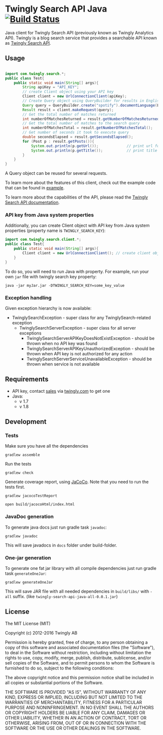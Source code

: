 # Twingly Search API Java [![Build Status](https://travis-ci.org/twingly/twingly-search-api-java.svg?branch=master)](https://travis-ci.org/twingly/twingly-search-api-java)

Java client for Twingly Search API (previously known as Twingly Analytics API). Twingly is a blog search service that provides a searchable API known as [Twingly Search API](https://developer.twingly.com/resources/search/).

## Usage

```Java

import com.twingly.search.*;
public class Test{
    public static void main(String[] args){
        String apiKey = "API_KEY";
        // create Client object using your API key
        Client client = new UrlConnectionClient(apiKey);
        // Create Query object using QueryBuilder for results in English published from startTime to endTime
        Query query = QueryBuilder.create("spotify").documentLanguage(Language.English).startTime(startTime).endTime(endTime).build();
        Result result = client.makeRequest(query);
        // Get the total number of matches returned
        int numberOfMatchesReturned = result.getNumberOfMatchesReturned();
        // Get the total number of matches to the search query
        int numberOfMatchesTotal = result.getNumberOfMatchesTotal();
        // Get number of seconds it took to execute query
        double secondsElapsed = result.getSecondsElapsed();
        for (Post p : result.getPosts()){
            System.out.println(p.getUrl());             // print url for each post
            System.out.println(p.getTitle());           // print title for each post
        }
    }
}

```
A Query object can be reused for several requests.

To learn more about the features of this client, check out the example code that can be found in [example](example).

To learn more about the capabilities of the API, please read the [Twingly Search API documentation].

[Twingly Search API documentation]: https://developer.twingly.com/resources/search/

### API key from Java system properties

Additionally, you can create Client object with API key from Java system properties (property name is `TWINGLY_SEARCH_KEY`):

```Java
import com.twingly.search.client.*;
public class Test{
    public static void main(String[] args){
        Client client = new UrlConnectionClient(); // create client object with API key from java system property
    }
}
```

To do so, you will need to run Java with property. For example, run your own `jar` file with twingly search key property:

```
java -jar myJar.jar -DTWINGLY_SEARCH_KEY=some_key_value
```

### Exception handling

Given exception hierarchy is now available:
* TwinglySearchException - super class for any TwinglySearch-related exception
    * TwinglySearchServerException - super class for all server exceptions
        * TwinglySearchServerAPIKeyDoesNotExistException - should be thrown when no API key was found
        * TwinglySearchServerAPIKeyUnauthorizedException - should be thrown when API key is not authorized for any action
        * TwinglySearchServerServiceUnavailableException - should be thrown when service is not available

## Requirements

* API key, contact [sales](mailto:sales@twingly.com) via [twingly.com](https://www.twingly.com/try-for-free/) to get one
* Java:
    * v 1.7
    * v 1.8

## Development

### Tests

Make sure you have all the dependencies

```
gradlew assemble
```

Run the tests

```
gradlew check
```

Generate coverage report, using [JaCoCo]. Note that you need to run the tests first.

```
gradlew jacocoTestReport

open build/jacocoHtml/index.html
```

[JaCoCo]: https://docs.gradle.org/current/userguide/jacoco_plugin.html

### JavaDoc generation

To generate java docs just run gradle task `javadoc`:

```
gradlew javadoc
```

This will save javadocs in `docs` folder under build-folder.

### One-jar generation

To generate one fat jar library with all compile dependencies just run gradle task `generateOneJar`:

```
gradlew generateOneJar
```

This will save JAR file with all needed dependencies in `build/libs/` with `-all` suffix. (like `twingly-search-api-java-all-0.0.1.jar`)

## License

The MIT License (MIT)

Copyright (c) 2012-2016 Twingly AB

Permission is hereby granted, free of charge, to any person obtaining a copy of
this software and associated documentation files (the "Software"), to deal in
the Software without restriction, including without limitation the rights to
use, copy, modify, merge, publish, distribute, sublicense, and/or sell copies of
the Software, and to permit persons to whom the Software is furnished to do so,
subject to the following conditions:

The above copyright notice and this permission notice shall be included in all
copies or substantial portions of the Software.

THE SOFTWARE IS PROVIDED "AS IS", WITHOUT WARRANTY OF ANY KIND, EXPRESS OR
IMPLIED, INCLUDING BUT NOT LIMITED TO THE WARRANTIES OF MERCHANTABILITY, FITNESS
FOR A PARTICULAR PURPOSE AND NONINFRINGEMENT. IN NO EVENT SHALL THE AUTHORS OR
COPYRIGHT HOLDERS BE LIABLE FOR ANY CLAIM, DAMAGES OR OTHER LIABILITY, WHETHER
IN AN ACTION OF CONTRACT, TORT OR OTHERWISE, ARISING FROM, OUT OF OR IN
CONNECTION WITH THE SOFTWARE OR THE USE OR OTHER DEALINGS IN THE SOFTWARE.

